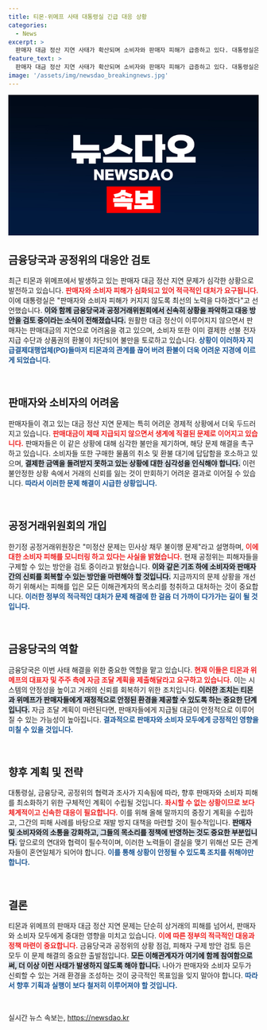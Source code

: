 ```yaml
---
title: 티몬·위메프 사태 대통령실 긴급 대응 상황
categories:
  - News
excerpt: >
  판매자 대금 정산 지연 사태가 확산되며 소비자와 판매자 피해가 급증하고 있다. 대통령실은 금융위·공정위와 함께 신속 대응 방안을 홀로 연대하고 상황을 주시 중이다.
feature_text: >
  판매자 대금 정산 지연 사태가 확산되며 소비자와 판매자 피해가 급증하고 있다. 대통령실은 금융위·공정위와 함께 신속 대응 방안을 홀로 연대하고 상황을 주시 중이다.
image: '/assets/img/newsdao_breakingnews.jpg'
---
```


<p><img src="/assets/img/newsdao_breakingnews.jpg" alt="bookingtag 속보" /></p>

<h2 data-ke-size="size26">금융당국과 공정위의 대응안 검토</h2>

<p data-ke-size="size16">최근 티몬과 위메프에서 발생하고 있는 판매자 대금 정산 지연 문제가 심각한 상황으로 발전하고 있습니다. <b><span style="color: #ee2323;">판매자와 소비자 피해가 심화되고 있어 적극적인 대처가 요구됩니다.</span></b> 이에 대통령실은 "판매자와 소비자 피해가 커지지 않도록 최선의 노력을 다하겠다"고 선언했습니다. <b><span style="background-color: #21538527;">이와 함께 금융당국과 공정거래위원회에서 신속히 상황을 파악하고 대응 방안을 검토 중이라는 소식이 전해졌습니다.</span></b> 원활한 대금 정산이 이루어지지 않으면서 판매자는 판매대금의 지연으로 어려움을 겪고 있으며, 소비자 또한 이미 결제한 선불 전자 지급 수단과 상품권의 환불이 차단되어 불만을 토로하고 있습니다. <b><span style="color: #1a5490;">상황이 이러하자 지급결제대행업체(PG)들마저 티몬과의 관계를 끊어 버려 환불이 더욱 어려운 지경에 이르게 되었습니다.</span></b></p>

<p data-ke-size="size16">&nbsp;</p>

<h2 data-ke-size="size26">판매자와 소비자의 어려움</h2>

<p data-ke-size="size16">판매자들이 겪고 있는 대금 정산 지연 문제는 특히 어려운 경제적 상황에서 더욱 두드러지고 있습니다. <b><span style="color: #ee2323;">판매대금이 제때 지급되지 않으면서 생계에 직결된 문제로 이어지고 있습니다.</span></b> 판매자들은 이 같은 상황에 대해 심각한 불만을 제기하며, 해당 문제 해결을 촉구하고 있습니다. 소비자들 또한 구매한 물품의 취소 및 환불 대기에 답답함을 호소하고 있으며, <b><span style="background-color: #21538527;">결제한 금액을 돌려받지 못하고 있는 상황에 대한 심각성을 인식해야 합니다.</span></b> 이런 불안정한 상황 속에서 거래의 신뢰를 잃는 것이 만회하기 어려운 결과로 이어질 수 있습니다. <b><span style="color: #1a5490;">따라서 이러한 문제 해결이 시급한 상황입니다.</span></b></p>

<p data-ke-size="size16">&nbsp;</p>

<h2 data-ke-size="size26">공정거래위원회의 개입</h2>

<p data-ke-size="size16">한기정 공정거래위원장은 "미정산 문제는 민사상 채무 불이행 문제"라고 설명하며, <b><span style="color: #ee2323;">이에 대한 소비자 피해를 모니터링 하고 있다는 사실을 밝혔습니다.</span></b> 현재 공정위는 피해자들을 구제할 수 있는 방안을 검토 중이라고 밝혔습니다. <b><span style="background-color: #21538527;">이와 같은 기조 하에 소비자와 판매자 간의 신뢰를 회복할 수 있는 방안을 마련해야 할 것입니다.</span></b> 지금까지의 문제 상황을 개선하기 위해서는 피해를 입은 모든 이해관계자의 목소리를 청취하고 대처하는 것이 중요합니다. <b><span style="color: #1a5490;">이러한 정부의 적극적인 대처가 문제 해결에 한 걸음 더 가까이 다가가는 길이 될 것입니다.</span></b></p>

<p data-ke-size="size16">&nbsp;</p>

<h2 data-ke-size="size26">금융당국의 역할</h2>

<p data-ke-size="size16">금융당국은 이번 사태 해결을 위한 중요한 역할을 맡고 있습니다. <b><span style="color: #ee2323;">현재 이들은 티몬과 위메프의 대표자 및 주주 측에 자금 조달 계획을 제출해달라고 요구하고 있습니다.</span></b> 이는 시스템의 안정성을 높이고 거래의 신뢰를 회복하기 위한 조치입니다. <b><span style="background-color: #21538527;">이러한 조치는 티몬과 위메프가 판매자들에게 재정적으로 안정된 환경을 제공할 수 있도록 하는 중요한 단계입니다.</span></b> 자금 조달 계획이 마련된다면, 판매자들에게 지급될 대금이 안정적으로 이루어질 수 있는 가능성이 높아집니다. <b><span style="color: #1a5490;">결과적으로 판매자와 소비자 모두에게 긍정적인 영향을 미칠 수 있을 것입니다.</span></b></p>

<p data-ke-size="size16">&nbsp;</p>

<h2 data-ke-size="size26">향후 계획 및 전략</h2>

<p data-ke-size="size16">대통령실, 금융당국, 공정위의 협력과 조사가 지속됨에 따라, 향후 판매자와 소비자 피해를 최소화하기 위한 구체적인 계획이 수립될 것입니다. <b><span style="color: #ee2323;">좌시할 수 없는 상황이므로 보다 체계적이고 신속한 대응이 필요합니다.</span></b> 이를 위해 올해 말까지의 중장기 계획을 수립하고, 그간의 피해 사례를 바탕으로 재발 방지 대책을 마련할 것이 필수적입니다. <b><span style="background-color: #21538527;">판매자 및 소비자와의 소통을 강화하고, 그들의 목소리를 정책에 반영하는 것도 중요한 부분입니다.</span></b> 앞으로의 연대와 협력이 필수적이며, 이러한 노력들이 결실을 맺기 위해선 모든 관계자들이 혼연일체가 되어야 합니다. <b><span style="color: #1a5490;">이를 통해 상황이 안정될 수 있도록 조치를 취해야만 합니다.</span></b></p>

<p data-ke-size="size16">&nbsp;</p>

<h2 data-ke-size="size26">결론</h2>

<p data-ke-size="size16">티몬과 위메프의 판매자 대금 정산 지연 문제는 단순히 상거래의 피해를 넘어서, 판매자와 소비자 모두에게 중대한 영향을 미치고 있습니다. <b><span style="color: #ee2323;">이에 따른 정부의 적극적인 대응과 정책 마련이 중요합니다.</span></b> 금융당국과 공정위의 상황 점검, 피해자 구제 방안 검토 등은 모두 이 문제 해결의 중요한 출발점입니다. <b><span style="background-color: #21538527;">모든 이해관계자가 여기에 함께 참여함으로써, 더 이상 이런 사태가 발생하지 않도록 해야 합니다.</span></b> 나아가 판매자와 소비자 모두가 신뢰할 수 있는 거래 환경을 조성하는 것이 궁극적인 목표임을 잊지 말아야 합니다. <b><span style="color: #1a5490;">따라서 향후 기획과 실행이 보다 철저히 이루어져야 할 것입니다.</span></b></p>

<p data-ke-size="size16">&nbsp;</p>
실시간 뉴스 속보는, <a href="https://newsdao.kr" rel="dofollow">https://newsdao.kr</a>


